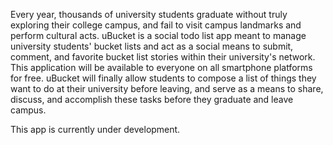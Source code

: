 Every year, thousands of university students graduate without truly exploring their college campus, and fail to visit campus landmarks and perform cultural acts. uBucket is a social todo list app meant to manage university students' bucket lists and act as a social means to submit, comment, and favorite bucket list stories within their university's network. This application will be available to everyone on all smartphone platforms for free. uBucket will finally allow students to compose a list of things they want to do at their university before leaving, and serve as a means to share, discuss, and accomplish these tasks before they graduate and leave campus.

This app is currently under development.